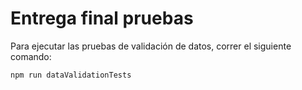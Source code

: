# Entrega final pruebas

Para ejecutar las pruebas de validación de datos, correr el siguiente comando:

```console
npm run dataValidationTests
```
